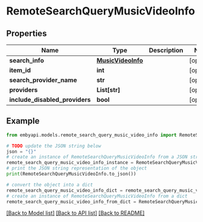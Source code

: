 # RemoteSearchQueryMusicVideoInfo


## Properties

Name | Type | Description | Notes
------------ | ------------- | ------------- | -------------
**search_info** | [**MusicVideoInfo**](MusicVideoInfo.md) |  | [optional] 
**item_id** | **int** |  | [optional] 
**search_provider_name** | **str** |  | [optional] 
**providers** | **List[str]** |  | [optional] 
**include_disabled_providers** | **bool** |  | [optional] 

## Example

```python
from embyapi.models.remote_search_query_music_video_info import RemoteSearchQueryMusicVideoInfo

# TODO update the JSON string below
json = "{}"
# create an instance of RemoteSearchQueryMusicVideoInfo from a JSON string
remote_search_query_music_video_info_instance = RemoteSearchQueryMusicVideoInfo.from_json(json)
# print the JSON string representation of the object
print(RemoteSearchQueryMusicVideoInfo.to_json())

# convert the object into a dict
remote_search_query_music_video_info_dict = remote_search_query_music_video_info_instance.to_dict()
# create an instance of RemoteSearchQueryMusicVideoInfo from a dict
remote_search_query_music_video_info_from_dict = RemoteSearchQueryMusicVideoInfo.from_dict(remote_search_query_music_video_info_dict)
```
[[Back to Model list]](../README.md#documentation-for-models) [[Back to API list]](../README.md#documentation-for-api-endpoints) [[Back to README]](../README.md)


